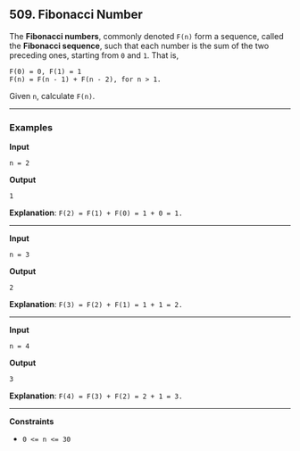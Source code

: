 ## 509. Fibonacci Number

The **Fibonacci numbers**, commonly denoted `F(n)` form a sequence, called the **Fibonacci sequence**, such that each number is the sum of the two preceding ones, starting from `0` and `1`. That is,

```
F(0) = 0, F(1) = 1
F(n) = F(n - 1) + F(n - 2), for n > 1.
```

Given `n`, calculate `F(n)`.

---

### Examples

**Input**
```
n = 2
```

**Output**
```
1
```

**Explanation**: `F(2) = F(1) + F(0) = 1 + 0 = 1.`

---

**Input**
```
n = 3
```

**Output**
```
2
```

**Explanation**: `F(3) = F(2) + F(1) = 1 + 1 = 2.`

---

**Input**
```
n = 4
```

**Output**
```
3
```

**Explanation**: `F(4) = F(3) + F(2) = 2 + 1 = 3.`

---

**Constraints**
* `0 <= n <= 30`
